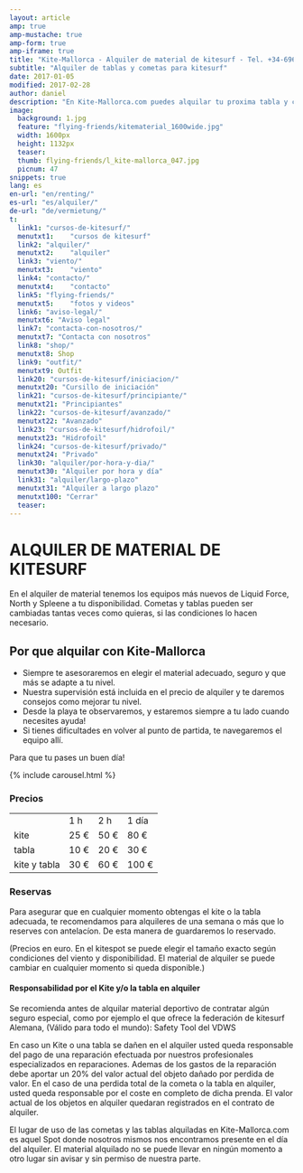 ```yaml
---
layout: article
amp: true
amp-mustache: true
amp-form: true
amp-iframe: true
title: "Kite-Mallorca - Alquiler de material de kitesurf - Tel. +34-696-264729"
subtitle: "Alquiler de tablas y cometas para kitesurf"
date: 2017-01-05
modified: 2017-02-28
author: daniel
description: "En Kite-Mallorca.com puedes alquilar tu proxima tabla y cometa de kitesurf. Con material de North, Liquid Force, Mutiny, Spleene y All Ride te sentiras muy bien y seguro al practicar este deporte."
image:
  background: 1.jpg
  feature: "flying-friends/kitematerial_1600wide.jpg"
  width: 1600px
  height: 1132px
  teaser:
  thumb: flying-friends/l_kite-mallorca_047.jpg
  picnum: 47
snippets: true
lang: es
en-url: "en/renting/"
es-url: "es/alquiler/"
de-url: "de/vermietung/"
t:
  link1: "cursos-de-kitesurf/"
  menutxt1:    "cursos de kitesurf"
  link2: "alquiler/"
  menutxt2:    "alquiler"
  link3: "viento/"
  menutxt3:    "viento"
  link4: "contacto/"
  menutxt4:    "contacto"
  link5: "flying-friends/"
  menutxt5:    "fotos y videos"
  link6: "aviso-legal/"
  menutxt6: "Aviso legal"
  link7: "contacta-con-nosotros/"
  menutxt7: "Contacta con nosotros"
  link8: "shop/"
  menutxt8: Shop
  link9: "outfit/"
  menutxt9: Outfit
  link20: "cursos-de-kitesurf/iniciacion/"
  menutxt20: "Cursillo de iniciación"
  link21: "cursos-de-kitesurf/principiante/"
  menutxt21: "Principiantes"
  link22: "cursos-de-kitesurf/avanzado/"
  menutxt22: "Avanzado"
  link23: "cursos-de-kitesurf/hidrofoil/"
  menutxt23: "Hidrofoil"
  link24: "cursos-de-kitesurf/privado/"
  menutxt24: "Privado"
  link30: "alquiler/por-hora-y-dia/"
  menutxt30: "Alquiler por hora y día"
  link31: "alquiler/largo-plazo"
  menutxt31: "Alquiler a largo plazo"
  menutxt100: "Cerrar"
  teaser:
---
```


# ALQUILER DE MATERIAL DE KITESURF

En el alquiler de material tenemos los equipos más nuevos de Liquid Force, North y Spleene a tu disponibilidad. Cometas y tablas pueden ser cambiadas tantas veces como quieras, si las condiciones lo hacen necesario.

## Por que alquilar con Kite-Mallorca

- Siempre te asesoraremos en elegir el material adecuado, seguro y que más se adapte a tu nivel.
- Nuestra supervisión está incluida en el precio de alquiler y te daremos consejos como mejorar tu nivel.
- Desde la playa te observaremos, y estaremos siempre a tu lado cuando necesites ayuda!
- Si tienes dificultades en volver al punto de partida, te navegaremos el equipo allí.

Para que tu pases un buen día!

{% include carousel.html %}

### Precios
<table>
  <tr>
    <td></td>
    <td>1 h</td>
    <td>2 h</td>
    <td>1 día</td>
  </tr>
  <tr>
    <td>kite</td>
    <td>25 €</td>
    <td>50 €</td>
    <td>80 €</td>
  </tr>
  <tr>
    <td>tabla</td>
    <td>10 €</td>
    <td>20 €</td>
    <td>30 €</td>
  </tr>
  <tr>
    <td>kite y tabla</td>
    <td>30 €</td>
    <td>60 €</td>
    <td>100 €</td>
  </tr>
</table>

### Reservas

Para asegurar que en cualquier momento obtengas el kite o la tabla adecuada, te recomendamos para alquileres de una semana o más que lo reserves con antelacíon. De esta manera de guardaremos lo reservado.

(Precios en euro. En el kitespot se puede elegir el tamaño exacto según condiciones del viento y disponibilidad. El material de alquiler se puede cambiar en cualquier momento si queda disponible.)

#### Responsabilidad por el Kite y/o la tabla en alquiler

Se recomienda antes de alquilar material deportivo de contratar algún seguro especial, como por ejemplo el que ofrece la federación de kitesurf Alemana, (Válido para todo el mundo): Safety Tool del VDWS

En caso un Kite o una tabla se dañen en el alquiler usted queda responsable del pago de una reparación efectuada por nuestros profesionales especializados en reparaciones. Ademas de los gastos de la reparación debe aportar un 20% del valor actual del objeto dañado por perdida de valor. En el caso de una perdida total de la cometa o la tabla en alquiler, usted queda responsable por el coste en completo de dicha prenda. El valor actual de los objetos en alquiler quedaran registrados en el contrato de alquiler.

El lugar de uso de las cometas y las tablas alquiladas en Kite-Mallorca.com es aquel Spot donde nosotros mismos nos encontramos presente en el día del alquiler. El material alquilado no se puede llevar en ningún momento a otro lugar sin avisar y sin permiso de nuestra parte.
